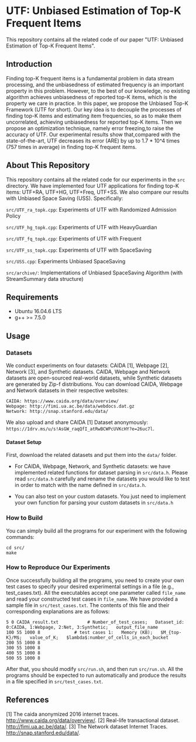 # UTF: Unbiased Estimation of Top-K Frequent Items

This repository contains all the related code of our paper "UTF: Unbiased Estimation of Top-K Frequent Items". 

## Introduction

Finding top-K frequent items is a fundamental problem in data stream processing, and the unbiasedness of estimated frequency is an important property in this problem. However, to the best of our knowledge, no existing algorithm achieves unbiasedness of reported top-K items, which is the property we care in practice. In this paper, we propose the Unbiased Top-K Framework (UTF for short). Our key idea is to decouple the processes of finding top-K items and estimating item frequencies, so as to make them uncorrelated, achieving unbiasedness for reported top-K items. Then we propose an optimization technique, namely error freezing,to raise the accuracy of UTF. Our experimental results show that,compared with the state-of-the-art, UTF decreases its error (ARE) by up to 1.7 * 10^4 times (757 times in average) in finding top-K frequent items. 



## About This Repository

This repository contains all the related code for our experiments in the `src` directory. We have implemented four UTF applications for finding top-K items: UTF+RA, UTF+HG, UTF+Freq, UTF+SS. We also compare our results with Unbiased Space Saving (USS). Specifically:

`src/UTF_ra_topk.cpp`: Experiments of UTF with Randomized Admission Policy

`src/UTF_hg_topk.cpp`: Experiments of UTF with HeavyGuardian

`src/UTF_fq_topk.cpp`: Experiments of UTF with Frequent

`src/UTF_ss_topk.cpp`: Experiments of UTF with SpaceSaving

`src/USS.cpp`: Experiments Unbiased SpaceSaving

`src/archive/`: Implementations of Unbiased SpaceSaving Algorithm (with StreamSummary data structure)



## Requirements

- Ubuntu 16.04.6 LTS
- g++ >= 7.5.0



## Usage

### Datasets

We conduct experiments on four datasets: CAIDA [1], Webpage [2], Network [3], and Synthetic datasets. CAIDA, Webpage and Network datasets are open-sourced real-world datasets, while Synthetic datasets are generated by Zip-f distributions. You can download CAIDA, Webpage and Network datasets in their respective websites:

```
CAIDA: https://www.caida.org/data/overview/
Webpage: http://fimi.ua.ac.be/data/webdocs.dat.gz
Network: http://snap.stanford.edu/data/
```
We also upload and share CAIDA [1] Dataset anonymously: `https://1drv.ms/u/s!AsGW_raqQfI_atRwBCWPcUVKcHY?e=26uc7l`.

#### Dataset Setup

First, download the related datasets and put them into the `data/` folder.

- For CAIDA, Webpage, Network, and Synthetic datasets: we have implemented related functions for dataset parsing in `src/data.h`. Please read `src/data.h` carefully and rename the datasets you would like to test in order to match with the name defined in `src/data.h`.

- You can also test on your custom datasets. You just need to implement your own function for parsing your custom datasets in `src/data.h`



### How to Build

You can simply build all the programs for our experiment with the following commands:

```
cd src/
make
```


### How to Reproduce Our Experiments

Once successfully building all the programs, you need to create your own test cases to specify your desired experimental settings in a file (e.g., test_cases.txt). All the executables accept one parameter called `file_name` and read your constructed test cases in `file_name`. We have provided a sample file in `src/test_cases.txt`. The contents of this file and their corresponding explanations are as follows:

```
5 0 CAIDA_result.txt           # Number_of_test_cases;   Dataset_id: 0:CAIDA, 1:Webpage, 2:Net, 3:Synthetic;   output_file_name
100 55 1000 8             # test cases 1:   Memory (KB);   $M_{top-K}/M$;   value_of_K;   $lambda$:number_of_cells_in_each_bucket
200 55 1000 8
300 55 1000 8
400 55 1000 8
500 55 1000 8
```



After that, you should modify `src/run.sh`, and then run `src/run.sh`. All the programs should be expected to run automatically and produce the results in a file specified in `src/test_cases.txt`.


## References
[1] The caida anonymized 2016 internet traces. http://www.caida.org/data/overview/.
[2] Real-life transactional dataset. http://fimi.ua.ac.be/data/.
[3] The Network dataset Internet Traces. http://snap.stanford.edu/data/.
